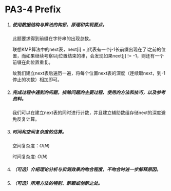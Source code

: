 # PA3-4 Prefix

1. ##### 使用数据结构与算法的构思、原理和实现要点。

    此题要求得到前缀在字符串的出现总数。

    联想KMP算法中的next表，next[i] = j代表有一个j-1长前缀出现在了i之前的位置，而如果继续考察以j位置结束的串，会发现如果next[j] != -1，则还有一个前缀在此位置重复。

    故我们建立next表后遍历一遍，将每个位置next表的深度（连续取next，到-1停止的次数）相加即可。

2. ##### 完成过程中遇到的问题，排除问题的主要过程、使用的方法和技巧，以及参考资料。

    我们可以在建立next表的同时进行计数，并且建立辅助数组存储next的深度避免反复计算。

3. ##### 时间和空间复杂度的估算。

    空间复杂度：$O(N)$

    时间复杂度:  $O(N)$

4. ##### （可选）介绍理论分析与实测效果的吻合程度，不吻合时进一步解释原因。

5. ##### （可选）所用方法的特别、新颖或创新之处。

